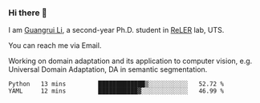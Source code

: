 ### Hi there 👋

<!--
**Solacex/Solacex** is a ✨ _special_ ✨ repository because its `README.md` (this file) appears on your GitHub profile.

Here are some ideas to get you started:

- 🔭 I’m currently working on ...
- 🌱 I’m currently learning ...
- 👯 I’m looking to collaborate on ...
- 🤔 I’m looking for help with ...
- 💬 Ask me about ...
- 📫 How to reach me: ...
- 😄 Pronouns: ...
- ⚡ Fun fact: ...
-->
I am [Guangrui Li](http://www.guangrui.li), a second-year Ph.D. student in [ReLER](http://www.reler.net) lab, UTS.

You can reach me via Email.

Working on domain adaptation and its application to computer vision, e.g. Universal Domain Adaptation, DA in semantic segmentation. 


<!--START_SECTION:waka-->
```text
Python   13 mins         █████████████▒░░░░░░░░░░░   52.72 % 
YAML     12 mins         ███████████▓░░░░░░░░░░░░░   46.99 % 
```
<!--END_SECTION:waka-->
